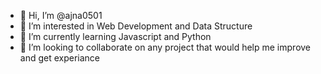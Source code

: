 - 👋 Hi, I’m @ajna0501
- 👀 I’m interested in Web Development and Data Structure
- 🌱 I’m currently learning Javascript and Python
- 💞️ I’m looking to collaborate on any project that would help me improve and get experiance


<!---
ajna0501/ajna0501 is a ✨ special ✨ repository because its `README.md` (this file) appears on your GitHub profile.
You can click the Preview link to take a look at your changes.
--->
